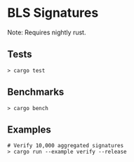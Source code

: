 # BLS Signatures

Note: Requires nightly rust.

## Tests

```
> cargo test
```

## Benchmarks

```
> cargo bench
```

## Examples

```
# Verify 10,000 aggregated signatures
> cargo run --example verify --release
```
